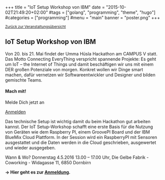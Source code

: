 +++
title = "IoT Setup Workshop von IBM"
date = "2015-10-02T21:49:20+02:00"
#tags = ["golang", "programming", "theme", "hugo"]
#categories = ["programming"]
#menu = "main"
banner = "poster.png"
+++

<small><a href="/veranstaltungen">Zurück zur Veranstaltungsübersicht</a></small>

## IoT Setup Workshop von IBM

Von 20. bis 21. Mai findet der Umma Hüsla Hackathon am CAMPUS V statt. Das Motto Connecting EveryThing verspricht spannende Projekte: Es geht um IoT – the Internet of Things und damit beschäftigen wir uns mit einem DER großen Potenziale von morgen. Konkret wollen wir Dinge smart machen, dafür vernetzen wir Softwareentwickler und Designer und bilden gemischte Teams.

<div class="card card-block infobox">
	<h4 class="card-title">Mach mit!</h4>
	<p class="card-text">Melde Dich jetzt an</p>
	<a href="https://docs.google.com/forms/d/1V5zjMFNeLScqqPOr8fD5ecOC_mEN-oHYpwcZ84HZYx0/viewform" class="btn btn-primary" target="new">Anmelden</a>
</div>

Das technische Setup ist wichtig damit du beim Hackathon gut arbeiten kannst. Der IoT Setup-Workshop schafft eine erste Basis für die Nutzung von Geräten wie dem Raspberry PI, einem GroovePI Board und der IBM BlueMix Cloud Plattform. In der Session wird ein RaspberryPI mit Sensoren ausgestattet und die Daten werden in die Cloud geschrieben, ausgewertet und  wieder ausgegeben.

Wann & Wo?
Donnerstag 4.5.2016
13.00 – 17.00 Uhr, Die Gelbe Fabrik - Coworking - Widagasse 11, 6850 Dornbirn

**&rarr; Hier geht es zur <a href="https://docs.google.com/forms/d/1V5zjMFNeLScqqPOr8fD5ecOC_mEN-oHYpwcZ84HZYx0/viewform" target="new">Anmeldung</a>.**
